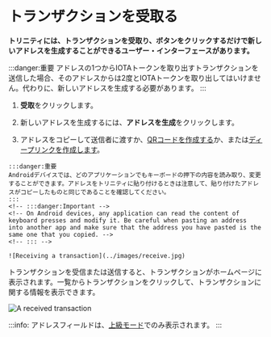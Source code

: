 # トランザクションを受取る
<!-- # Receive a transaction -->

**トリニティには、トランザクションを受取り、ボタンをクリックするだけで新しいアドレスを生成することができるユーザー・インターフェースがあります。**
<!-- **Trinity has a user interface that allows you to receive transactions and generate new addresses at the click of a button.** -->

:::danger:重要
アドレスの1つからIOTAトークンを取り出すトランザクションを送信した場合、そのアドレスからは2度とIOTAトークンを取り出してはいけません。代わりに、新しいアドレスを生成する必要があります。
:::
<!-- :::danger:Important -->
<!-- If you send a transaction that withdraws IOTA tokens from one of your addresses, you must never withdraw from that address again. Instead, you must generate a new address. -->
<!-- ::: -->

1. **受取**をクリックします。
<!-- 1. Click **Receive** -->
2. 新しいアドレスを生成するには、**アドレスを生成**をクリックします。
<!-- 2. Click **Sync address** (**Generate address** on a mobile device) to generate a new address -->
3. アドレスをコピーして送信者に渡すか、[QRコードを作成する](../how-to-guides/create-a-qr-code.md)か、または[ディープリンクを作成します](../how-to-guides/create-deep-link.md)。
<!-- 3. Either copy the address and give it to the sender, [create a QR code](../how-to-guides/create-a-qr-code.md), or [create a deep link](../how-to-guides/create-deep-link.md). -->

    :::danger:重要
    Androidデバイスでは、どのアプリケーションでもキーボードの押下の内容を読み取り、変更することができます。アドレスをトリニティに貼り付けるときは注意して、貼り付けたアドレスがコピーしたものと同じであることを確認してください。
    :::
    <!-- :::danger:Important -->
    <!-- On Android devices, any application can read the content of keyboard presses and modify it. Be careful when pasting an address into another app and make sure that the address you have pasted is the same one that you copied. -->
    <!-- ::: -->

    ![Receiving a transaction](../images/receive.jpg)

トランザクションを受信または送信すると、トランザクションがホームページに表示されます。一覧からトランザクションをクリックして、トランザクションに関する情報を表示できます。
<!-- When you either receive or send a transaction, it appears on the home page. Click a transaction from the list to view information about it. -->

![A received transaction](../images/trinity-receive-message.png)

:::info:
アドレスフィールドは、[上級モード](../how-to-guides/change-the-advanced-settings.md)でのみ表示されます。
:::
<!-- :::info: -->
<!-- The Addresses field is displayed only in [Advanced mode](../how-to-guides/change-the-general-settings.md). -->
<!-- ::: -->
